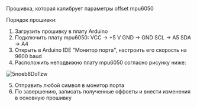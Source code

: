 Прошивка, которая калибрует параметры offset mpu6050

Порядок прошивки:
1. Загрузить прошивку в плату Arduino
2. Подключить плату mpu6050:
  VCC -> +5 V
  GND -> GND
  SCL -> A5
  SDA -> A4
3. Открыть в Arduino IDE "Монитор порта", настроить его скорость на 9600 baud
4. Расположить неподвижно плату mpu6050 согласно рисунку ниже:

![5noeb8DoTzw](https://user-images.githubusercontent.com/75369161/223317700-ac659890-69e0-4ddb-92f9-9d7a79e092b3.jpg)

5. Отправить любой символ в монитор порта
6. По завершению, записать полученные оффсеты и внести изменения в основную прошивку
